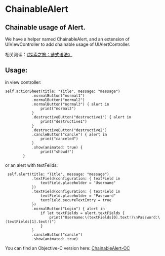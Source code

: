 # ChainableAlert
Chainable usage of Alert.<br>
---
We have a helper named ChainableAlert, and an extension of UIViewController to add chainable usage of UIAlertController.<br>

相关阅读：[《探索之旅：链式语法》](http://www.swifthumb.com/thread-14991-1-1.html)

Usage:
---
in view controller:
```
self.actionSheet(title: "Title", message: "message")
            .normalButton("normal1")
            .normalButton("normal2")
            .normalButton("normal3") { alert in
                print("normal3")
            }
            .destructiveButton("destructive1") { alert in
                print("destructive1")
            }
            .destructiveButton("destructive2")
            .cancleButton("cancle") { alert in
                print("canceled")
            }
            .show(animated: true) {
                print("showd!")
        }

```
or an alert with textFeilds:
```
 self.alert(title: "Title", message: "message")
            .textField(configuration: { textField in
                textField.placeholder = "Username"
            })
            .textField(configuration: { textField in
                textField.placeholder = "Password"
                textField.secureTextEntry = true
            })
            .normalButton("Login") { alert in
                if let textFields = alert.textFields {
                    print("Username:\(textFields[0].text!)\nPassword:\(textFields[1].text!)")
                }
            }
            .cancleButton("cancle")
            .show(animated: true)

```

You can find an Objective-C version here: [ChainableAlert-OC](https://github.com/DingHub/ChainableAlert-OC)


